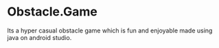 # Obstacle.Game
Its a hyper casual obstacle game which is fun and enjoyable made using java on android studio.
